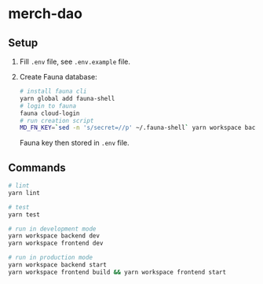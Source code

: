 # merch-dao

## Setup

1. Fill `.env` file, see `.env.example` file.

2. Create Fauna database:

   ```sh
   # install fauna cli
   yarn global add fauna-shell
   # login to fauna
   fauna cloud-login
   # run creation script
   MD_FN_KEY=`sed -n 's/secret=//p' ~/.fauna-shell` yarn workspace backend create-db
   ```

   Fauna key then stored in `.env` file.

## Commands

```sh
# lint
yarn lint

# test
yarn test

# run in development mode
yarn workspace backend dev
yarn workspace frontend dev

# run in production mode
yarn workspace backend start
yarn workspace frontend build && yarn workspace frontend start
```
